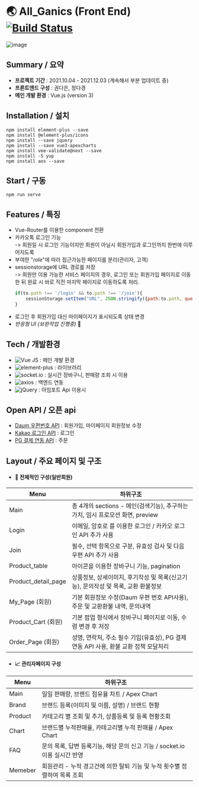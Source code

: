# :earth_asia: All_Ganics (Front End) [![Build Status](https://travis-ci.org/joemccann/dillinger.svg?branch=master)](https://travis-ci.org/joemccann/dillinger)
![image](https://user-images.githubusercontent.com/85853145/147472921-17a12cc4-f7df-448c-b3a5-d54e08c85852.png)


## Summary / 요약
- __프로젝트 기간__ : 2021.10.04 - 2021.12.03 (계속해서 부분 업데이트 중)
- __프론트엔드 구성__ : 권다은, 정다경
- __메인 개발 환경__ : Vue.js (version 3)


## Installation / 설치
    npm install element-plus --save
    npm install @element-plus/icons
    npm install --save jquery
    npm install --save vue3-apexcharts
    npm install vee-validate@next --save
    npm install -S yup
    npm install aos --save


## Start / 구동
    npm run serve


## Features / 특징

- Vue-Router를 이용한 component 전환
- 카카오톡 로그인 기능   
  -> 회원일 시 로그인 기능이지만 회원이 아닐시 회원가입과 로그인까지 한번에 이루어지도록
- 부여한 "_role_"에 따라 접근가능한 페이지를 분리(관리자, 고객)
- sessionstorage에 URL 경로를 저장   
  -> 회원만 이용 가능한 서비스 페이지의 경우, 로그인 또는 회원가입 페이지로 이동한 뒤 완료 시 바로 직전 마지막 페이지로 이동하도록 처리.
    ```js
    if(to.path !== '/login' && to.path !== '/join'){
        sessionStorage.setItem("URL", JSON.stringify({path:to.path, query: to.query}));
    }
    ```
- 로그인 후 회원가입 대신 마이페이지가 표시되도록 상태 변경
- _반응형 UI (보완작업 진행중)_ :muscle:



## Tech / 개발환경
- ![Vue JS](https://img.shields.io/badge/-Vue.js-4FC08D?style=flat-square&logo=vue.js&logoColor=white) : 메인 개발 환경
- ![element-plus](https://img.shields.io/badge/-element--plus-409EFF?style=flat-square) : 라이브러리
- ![socket.io](https://img.shields.io/badge/-socket.io-010101?style=flat-square&logo=socket.io&logoColor=white) : 실시간 장바구니, 판매량 조회 시 이용
- ![axios](https://img.shields.io/badge/-axios-167C80?style=flat-square) : 백엔드 연동
- ![jQuery](https://img.shields.io/badge/-jQuery-0769AD?style=flat-square&logo=jQuery&logoColor=white) : 아임포트 Api 이용시


## Open API / 오픈 api
- [Daum 우편번호 API](https://postcode.map.daum.net/guide) : 회원가입, 마이페이지 회원정보 수정
- [Kakao 로그인 API](https://developers.kakao.com/docs/latest/ko/kakaologin/rest-api, "Kakao 로그인 API") : 로그인
- [PG 결제 연동 API](https://www.iamport.kr, "PG 결제 연동 API") : 주문


## Layout / 주요 페이지 및 구조
- #### :shopping_cart: 전체적인 구성(일반회원) 

| Menu | 하위구조 |
| ------ | ------ |
| Main | 총 4개의 sections - 메인(검색기능), 추구하는 가치, 임시 프로모션 화면, preview |
| Login | 이메일, 암호로 를 이용한 로그인 / 카카오 로그인 API 추가 사용 |
| Join | 필수, 선택 항목으로 구분, 유효성 검사 및 다음 우편 API 추가 사용 |
| Product_table | 아이콘을 이용한 장바구니 기능, pagination  |
| Product_detail_page | 상품정보, 상세이미지, 후기작성 및 목록(신고기능), 문의작성 및 목록, 교환 환불정보 |
| My_Page (회원) | 기본 회원정보 수정(Daum 우편 번호 API사용), 주문 및 교환환불 내역, 문의내역 |
| Product_Cart (회원) | 기본 팝업 형식에서 장바구니 페이지로 이동, 수령 변경 후 저장 |
| Order_Page (회원) | 성명, 연락처, 주소 필수 기입(유효성), PG 결제 연동 API 사용, 환불 교환 정책 모달처리 |


- #### :chart_with_upwards_trend: 관리자페이지 구성 
| Menu | 하위구조 |
| ------ | ------ |
| Main | 일일 판매량, 브랜드 점유율 차트 / Apex Chart |
| Brand | 브랜드 등록(이미지 및 이름, 설명) / 브랜드 현황 |
| Product | 카테고리 별 조회 및 추가, 상품등록 및 등록 현황조회  |
| Chart | 브랜드별 누적판매율, 카테고리별 누적 판매율 / Apex Chart |
| FAQ | 문의 목록, 답변 등록기능, 해당 문의 신고 기능 / socket.io 이용 실시간 반영|
| Memeber | 회원관리 - 누적 경고건에 의한 탈퇴 기능 및 누적 횟수별 정렬하여 목록 조회 |

## 
